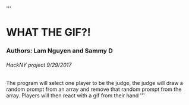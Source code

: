 '''
# WHAT THE GIF?!
### Authors: Lam Nguyen and Sammy D
###### HackNY project 9/29/2017
The program will select one player to be the judge,
the judge will draw a random prompt from an array and
remove that random prompt from the array. Players will then
react with a gif from their hand
'''
